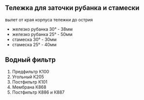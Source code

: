 ## Тележка для заточки рубанка и стамески
вылет от края корпуса тележки до острия
- железко рубанка 30° - 38мм
- железко рубанка 25° - 50мм
- стамеска 30° - 30мм
- стамеска 25° - 40мм

## Водный фильтр
1. Предфильтр К100
2. Угольный К205
3. Постфильтр К101
4. Мембрана К868
5. Постфильтр К886 и К887

